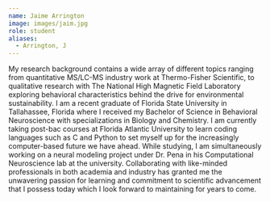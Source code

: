 ```yaml
---
name: Jaime Arrington
image: images/jaim.jpg
role: student
aliases:
  - Arrington, J
---
```


My research background contains a wide array of different topics ranging from quantitative MS/LC-MS industry work at Thermo-Fisher Scientific, to qualitative research with The National High Magnetic Field Laboratory exploring behavioral characteristics behind the drive for environmental sustainability. I am a recent graduate of Florida State University in Tallahassee, Florida where I received my Bachelor of Science in Behavioral Neuroscience with specializations in Biology and Chemistry. I am currently taking post-bac courses at Florida Atlantic University to learn coding languages such as C and Python to set myself up for the increasingly computer-based future we have ahead. While studying, I am simultaneously working on a neural modeling project under Dr. Pena in his Computational Neuroscience lab at the university. Collaborating with like-minded professionals in both academia and industry has granted me the unwavering passion for learning and commitment to scientific advancement that I possess today which I look forward to maintaining for years to come.
